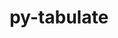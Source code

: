 ---
title: "py-tabulate"
layout: cache
categories: [package, develop-2024-02-25]
meta: {"versions": ["0.8.9"], "compilers": ["gcc@=7.3.1", "gcc@=7.5.0"], "oss": ["amzn2", "ubuntu18.04"], "platforms": ["linux"], "targets": ["aarch64", "neoverse_n1", "x86_64_v3"], "stacks": ["aws-isc", "aws-isc-aarch64", "radiuss", "root"], "num_specs": 4, "num_specs_by_stack": {"root": 4, "aws-isc-aarch64": 2, "aws-isc": 1, "radiuss": 1}}
spec_details: [{"hash": "e6vkyqw7squm5xmgrowykzdbsrxyrqgb", "compiler": "gcc@=7.3.1", "versions": ["0.8.9"], "os": "amzn2", "platform": "linux", "target": "aarch64", "variants": ["build_system=python_pip"], "stacks": ["root", "aws-isc-aarch64"], "size": "-", "tarball": "https://binaries.spack.io/releases/develop-2024-02-25/build_cache/linux-amzn2-aarch64/gcc-7.3.1/py-tabulate-0.8.9/linux-amzn2-aarch64-gcc-7.3.1-py-tabulate-0.8.9-e6vkyqw7squm5xmgrowykzdbsrxyrqgb.spack"}, {"hash": "dc3xfdhzluufl4qknlfoy33uyjths7st", "compiler": "gcc@=7.3.1", "versions": ["0.8.9"], "os": "amzn2", "platform": "linux", "target": "neoverse_n1", "variants": ["build_system=python_pip"], "stacks": ["root", "aws-isc-aarch64"], "size": "-", "tarball": "https://binaries.spack.io/releases/develop-2024-02-25/build_cache/linux-amzn2-neoverse_n1/gcc-7.3.1/py-tabulate-0.8.9/linux-amzn2-neoverse_n1-gcc-7.3.1-py-tabulate-0.8.9-dc3xfdhzluufl4qknlfoy33uyjths7st.spack"}, {"hash": "3kjmxccmjurmfoigw6ngbve7joxn2utb", "compiler": "gcc@=7.3.1", "versions": ["0.8.9"], "os": "amzn2", "platform": "linux", "target": "x86_64_v3", "variants": ["build_system=python_pip"], "stacks": ["root", "aws-isc"], "size": "-", "tarball": "https://binaries.spack.io/releases/develop-2024-02-25/build_cache/linux-amzn2-x86_64_v3/gcc-7.3.1/py-tabulate-0.8.9/linux-amzn2-x86_64_v3-gcc-7.3.1-py-tabulate-0.8.9-3kjmxccmjurmfoigw6ngbve7joxn2utb.spack"}, {"hash": "t6tngxinkaibnzj656iqon6mnv5dlz7i", "compiler": "gcc@=7.5.0", "versions": ["0.8.9"], "os": "ubuntu18.04", "platform": "linux", "target": "x86_64_v3", "variants": ["build_system=python_pip"], "stacks": ["radiuss", "root"], "size": "-", "tarball": "https://binaries.spack.io/releases/develop-2024-02-25/build_cache/linux-ubuntu18.04-x86_64_v3/gcc-7.5.0/py-tabulate-0.8.9/linux-ubuntu18.04-x86_64_v3-gcc-7.5.0-py-tabulate-0.8.9-t6tngxinkaibnzj656iqon6mnv5dlz7i.spack"}]
---